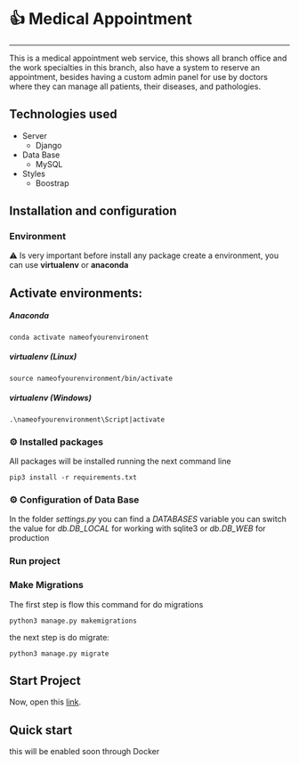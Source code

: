 # :thumbsup: Medical Appointment
---
This is a medical appointment web service, this shows all branch office and the work specialties in this branch, also have a system to reserve an appointment, besides having a custom admin panel for use by doctors where they can manage all patients, their diseases, and pathologies.

## Technologies used

* Server
    * Django
* Data Base
    * MySQL
* Styles 
    * Boostrap

## Installation and configuration

### Environment

:warning: Is very important before install any package create a environment, you can use **virtualenv** or **anaconda**


## Activate environments:

##### Anaconda
```
conda activate nameofyourenvironent
```

##### virtualenv (Linux) 
```
source nameofyourenvironment/bin/activate
```

##### virtualenv (Windows) 
```
.\nameofyourenvironment\Script|activate
```
### :gear: Installed packages

All packages will be installed running the next command line

```
pip3 install -r requirements.txt
```

### :gear: Configuration of Data Base


 In the folder *settings.py* you can find a *DATABASES* variable you can switch the value for *db.DB_LOCAL* for working with sqlite3 or *db.DB_WEB* for production

### Run project

### Make Migrations

The first step is flow this command for do migrations

```
python3 manage.py makemigrations
```
the next step is do migrate:
```
python3 manage.py migrate
```
## Start Project

Now, open this [link]('http://localhost:8000').


## Quick start

this will be enabled soon through Docker

